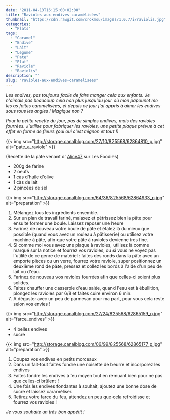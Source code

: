 ```yaml
---
date: "2011-04-13T16:15:00+02:00"
title: "Ravioles aux endives caramélisées"
thumbnail: "https://cdn.rawgit.com/crokmou/images/1.0.7/i/raviolis.jpg"
categories:
  - "Plats"
tags:
  - "Caramel"
  - "Endive"
  - "Lait"
  - "Legume"
  - "Pate"
  - "Plat"
  - "Raviole"
  - "Raviolis"
description: ""
slug: "ravioles-aux-endives-caramelisees"
---
```


_Les endives, pas toujours facile de faire manger cela aux enfants. Je n'aimais pas beaucoup cela non plus jusqu'au jour où mon papounet me les as faites caramélisées, et depuis ce jour j'ai appris à aimer les endives sous tous les angles ! Magique non ?_

_Pour la petite recette du jour, pas de simples endives, mais des ravioles fourrées. J'utilise pour fabriquer les ravioles, une petite plaque prévue à cet effet en forme de fleurs (oui oui c'est mignon et tout !)_

{{< img src="http://storage.canalblog.com/27/10/825568/62864810_p.jpg" alt="pate_a_raviole" >}}

(Recette de la pâte venant d' [Alice47](http://www.lesfoodies.com/ecila/recette/pate-a-raviolis-maison) sur Les Foodies)

*   200g de farine
*   2 oeufs
*   1 càs d'huile d'olive
*   1 càs de lait
*   2 pincées de sel

{{< img src="http://storage.canalblog.com/64/36/825568/62864933_p.jpg" alt="preparation" >}}

1.  Mélangez tous les ingrédients ensemble.
2.  Sur un plan de travail fariné, malaxez et pétrissez bien la pâte pour ensuite former une boule. Laissez reposer une heure
3.  Farinez de nouveau votre boule de pâte et étalez là du mieux que possible (quand vous avez un rouleau à pâtisserie) ou utilisez votre machine à pâte, afin que votre pâte à ravioles devienne très fine.
4.  Si comme moi vous avez une plaque à ravioles, utilisez là comme marqué sur la notice et fourrez vos ravioles, ou si vous ne voyez pas l'utilité de ce genre de matériel : faites des ronds dans la pâte avec un emporte pièces ou un verre, fourrez votre raviole, super positionnez un deuxième rond de pâte, pressez et collez les bords à l'aide d'un peu de lait ou d'eau.
5.  Farinez de nouveau vos ravioles fourrées afin que celles-ci soient plus solides.
6.  Faites chauffer une casserole d'eau salée, quand l'eau est à ébullition, plongez les ravioles par 6/8 et faites cuire environ 6 min.
7.  A déguster avec un peu de parmesan pour ma part, pour vous cela reste selon vos envies !

{{< img src="http://storage.canalblog.com/27/24/825568/62865159_p.jpg" alt="farce_endives" >}}

*   4 belles endives
*   sucre

{{< img src="http://storage.canalblog.com/06/99/825568/62865177_p.jpg" alt="preparation" >}}

1.  Coupez vos endives en petits morceaux
2.  Dans un fait-tout faites fondre une noisette de beurre et incorporez les endives
3.  Faites fondre les endives à feu moyen tout en remuant bien pour ne pas que celles-ci brûlent !
4.  Une fois les endives fondantes à souhait, ajoutez une bonne dose de sucre et laissez caraméliser.
5.  Retirez votre farce du feu, attendez un peu que cela refroidisse et fourrez vos ravioles !

_Je vous souhaite un très bon appétit !_